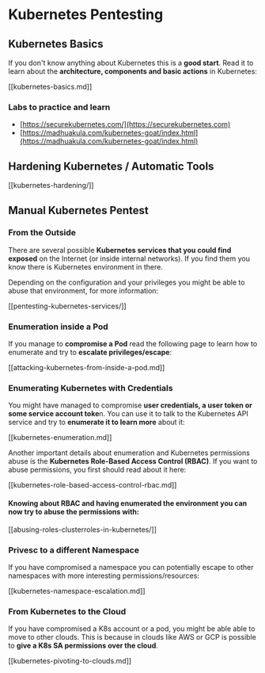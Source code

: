 # Kubernetes Pentesting

## Kubernetes Basics

If you don't know anything about Kubernetes this is a **good start**. Read it to learn about the **architecture, components and basic actions** in Kubernetes:

[[kubernetes-basics.md]]

### Labs to practice and learn

- [https://securekubernetes.com/](https://securekubernetes.com)
- [https://madhuakula.com/kubernetes-goat/index.html](https://madhuakula.com/kubernetes-goat/index.html)

## Hardening Kubernetes / Automatic Tools

[[kubernetes-hardening/]]

## Manual Kubernetes Pentest

### From the Outside

There are several possible **Kubernetes services that you could find exposed** on the Internet (or inside internal networks). If you find them you know there is Kubernetes environment in there.

Depending on the configuration and your privileges you might be able to abuse that environment, for more information:

[[pentesting-kubernetes-services/]]

### Enumeration inside a Pod

If you manage to **compromise a Pod** read the following page to learn how to enumerate and try to **escalate privileges/escape**:

[[attacking-kubernetes-from-inside-a-pod.md]]

### Enumerating Kubernetes with Credentials

You might have managed to compromise **user credentials, a user token or some service account toke**n. You can use it to talk to the Kubernetes API service and try to **enumerate it to learn more** about it:

[[kubernetes-enumeration.md]]

Another important details about enumeration and Kubernetes permissions abuse is the **Kubernetes Role-Based Access Control (RBAC)**. If you want to abuse permissions, you first should read about it here:

[[kubernetes-role-based-access-control-rbac.md]]

#### Knowing about RBAC and having enumerated the environment you can now try to abuse the permissions with:

[[abusing-roles-clusterroles-in-kubernetes/]]

### Privesc to a different Namespace

If you have compromised a namespace you can potentially escape to other namespaces with more interesting permissions/resources:

[[kubernetes-namespace-escalation.md]]

### From Kubernetes to the Cloud

If you have compromised a K8s account or a pod, you might be able able to move to other clouds. This is because in clouds like AWS or GCP is possible to **give a K8s SA permissions over the cloud**.

[[kubernetes-pivoting-to-clouds.md]]

